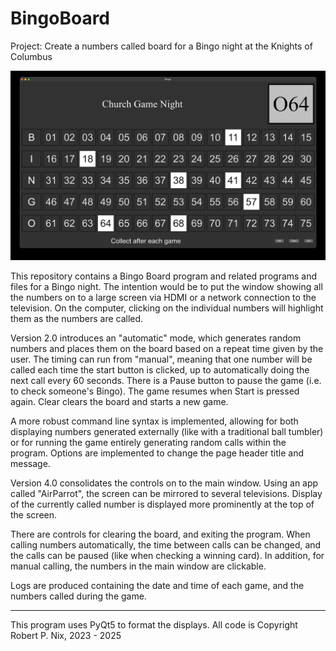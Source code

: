 # BingoBoard
Project: Create a numbers called board for a Bingo night at the Knights of Columbus

![image](bingoboard.jpg)

This repository contains a Bingo Board program and related programs and files for a Bingo night. The intention would be to put the window
showing all the numbers on to a large screen via HDMI or a network connection to the television. On the computer, clicking on the
individual numbers will highlight them as the numbers are called.

Version 2.0 introduces an "automatic" mode, which generates random numbers and places them on the board based on
a repeat time given by the user. The timing can run from "manual", meaning that one number will be called each time
the start button is clicked, up to automatically doing the next call every 60 seconds. There is a Pause button
to pause the game (i.e. to check someone's Bingo). The game resumes when Start is pressed again. Clear clears
the board and starts a new game.

A more robust command line syntax is implemented, allowing for both displaying numbers generated externally
(like with a traditional ball tumbler) or for running the game entirely generating random calls within the
program. Options are implemented to change the page header title and message.

Version 4.0 consolidates the controls on to the main window. Using an app called "AirParrot", the screen can be mirrored
to several televisions. Display of the currently called number is displayed more prominently at the top of the screen.

There are controls for clearing the board, and exiting the program. When calling
numbers automatically, the time between calls can be changed, and the calls can be paused (like when checking a
winning card). In addition, for manual calling, the numbers in the main window are clickable.

Logs are produced containing the date and time of each game, and the numbers called during the game.

-----

This program uses PyQt5 to format the displays. All code is Copyright Robert P. Nix, 2023 - 2025
